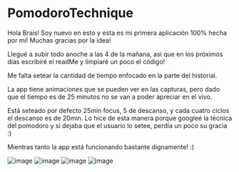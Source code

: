 # PomodoroTechnique

Hola Brais! Soy nuevo en esto y esta es mi primera aplicación 100% hecha por mi! Muchas gracias por la idea!

Llegué a subir todo anoche a las 4 de la mañana, asi que en los próximos días escribiré el readMe y limpiaré un poco el código! 

Me falta setear la cantidad de tiempo enfocado en la parte del historial.

La app tiene animaciones que se pueden ver en las capturas, pero dado que el tiempo es de 25 minutos no se van a poder apreciar en el vivo.

Está seteado por defecto 25min focus, 5 de descanso, y cada cuatro ciclos el descanso es de 20min. Lo hice de esta manera porque googleé la técnica del pomodoro y si dejaba que el usuario lo setee, perdía un poco su gracia :)

Mientras tanto la app está funcionando bastante dignamente! :)

![image](https://user-images.githubusercontent.com/40278289/166502445-1f41e70b-2085-4968-b855-ebd181da81cd.png)
![image](https://user-images.githubusercontent.com/40278289/166502696-26e84d52-bd47-4866-bc13-4fbeea830c11.png)
![image](https://user-images.githubusercontent.com/40278289/166503179-8bed6a7a-2ddf-4ff3-8166-a3cee7ad0562.png)
![image](https://user-images.githubusercontent.com/40278289/166503307-6fe52e1b-312b-4a83-bd68-e145d5280a24.png)

